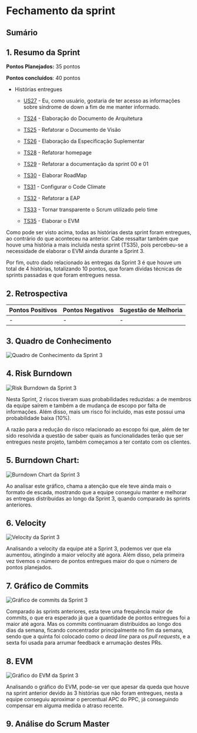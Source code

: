 # Fechamento da sprint

## Sumário

## 1. Resumo da Sprint

__Pontos Planejados:__ 35 pontos

__Pontos concluídos__: 40 pontos

- Histórias entregues

  - [US27](https://github.com/fga-gpp-mds/2018.1-Dr-Down/issues/43) - Eu, como usuário, gostaria de ter acesso as informações sobre síndrome de down a fim de me manter informado.

  - [TS24](https://github.com/fga-gpp-mds/2018.1-Dr-Down/issues/12) - Elaboração do Documento de Arquitetura

  - [TS25](https://github.com/fga-gpp-mds/2018.1-Dr-Down/issues/41) - Refatorar o Documento de Visão

  - [TS26](https://github.com/fga-gpp-mds/2018.1-Dr-Down/issues/13) - Elaboração da Especificação Suplementar

  - [TS28](https://github.com/fga-gpp-mds/2018.1-Dr-Down/issues/44) - Refatorar homepage

  - [TS29](https://github.com/fga-gpp-mds/2018.1-Dr-Down/issues/47) - Refatorar a documentação da sprint 00 e 01

  - [TS30](https://github.com/fga-gpp-mds/2018.1-Dr-Down/issues/5) - Elaborar RoadMap

  - [TS31](https://github.com/fga-gpp-mds/2018.1-Dr-Down/issues/39) - Configurar o Code Climate

  - [TS32](https://github.com/fga-gpp-mds/2018.1-Dr-Down/issues/54) - Refatorar a EAP

  - [TS33](https://github.com/fga-gpp-mds/2018.1-Dr-Down/issues/18) - Tornar transparente o Scrum utilizado pelo time

  - [TS35](https://github.com/fga-gpp-mds/2018.1-Dr-Down/issues/38) - Elaborar o EVM

Como pode ser visto acima, todas as histórias desta sprint foram entregues, ao contrário do que aconteceu na anterior. Cabe ressaltar também que houve uma história a mais incluída nesta sprint (TS35), pois percebeu-se a necessidade de elaborar o EVM ainda durante a Sprint 3.

Por fim, outro dado relacionado às entregas da Sprint 3 é que houve um total de 4 histórias, totalizando 10 pontos, que foram dívidas técnicas de sprints passadas e que foram entregues nessa.

## 2. Retrospectiva

| Pontos Positivos | Pontos Negativos | Sugestão de Melhoria |
| ----- | ----- | ---- |
| - | - | - |

## 3. Quadro de Conhecimento

![Quadro de Conhecimento da Sprint 3]()

## 4. Risk Burndown

![Risk Burndown da Sprint 3](https://uploaddeimagens.com.br/images/001/352/829/full/riskS3.png?1522460455)

Nesta Sprint, 2 riscos tiveram suas probabilidades reduzidas: a de membros da equipe saírem e também a de mudança de escopo por falta de informações. Além disso, mais um risco foi incluído, mas este possui uma probabilidade baixa (10%).

A razão para a redução do risco relacionado ao escopo foi que, além de ter sido resolvida a questão de saber quais as funcionalidades terão que ser entregues neste projeto, também começamos a ter contato com os clientes.

## 5. Burndown Chart:

![Burndown Chart da Sprint 3](https://uploaddeimagens.com.br/images/001/352/823/full/burndownS3.png?1522459917)

Ao analisar este gráfico, chama a atenção que ele teve ainda mais o formato de escada, mostrando que a equipe conseguiu manter e melhorar as entregas distribuídas ao longo da Sprint 3, quando comparado às sprints anteriores.

## 6. Velocity

![Velocity da Sprint 3](https://uploaddeimagens.com.br/images/001/352/821/full/velocityS3.png?1522459875)

Analisando a velocity da equipe até a Sprint 3, podemos ver que ela aumentou, atingindo a maior velocity até agora. Além disso, pela primeira vez tivemos o número de pontos entregues maior do que o número de pontos planejados.

## 7. Gráfico de Commits

![Gráfico de commits da Sprint 3](https://uploaddeimagens.com.br/images/001/352/819/full/commitsS3.png?1522459776)

Comparado às sprints anteriores, esta teve uma frequência maior de commits, o que era esperado já que a quantidade de pontos entregues foi a maior até agora. Mas os commits continuaram distribuídos ao longo dos dias da semana, ficando concentrador principalmente no fim da semana, sendo que a quinta foi colocado como o _dead line_ para os _pull requests_, e a sexta foi usada para arrumar feedback e arrumação destes PRs.

## 8. EVM

![Gráfico do EVM da Sprint 3](https://uploaddeimagens.com.br/images/001/352/820/full/evmS3.png?1522459835)

Analisando o gráfico do EVM, pode-se ver que apesar da queda que houve na sprint anterior devido às 3 histórias que não foram entregues, nesta a equipe conseguiu aproximar o percentual APC do PPC, já conseguindo compensar em alguma medida o atraso recente.

## 9. Análise do Scrum Master
